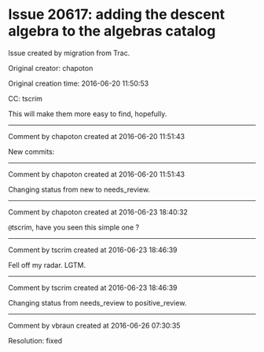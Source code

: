 # Issue 20617: adding the descent algebra to the algebras catalog

Issue created by migration from Trac.

Original creator: chapoton

Original creation time: 2016-06-20 11:50:53

CC:  tscrim

This will make them more easy to find, hopefully.


---

Comment by chapoton created at 2016-06-20 11:51:43

New commits:


---

Comment by chapoton created at 2016-06-20 11:51:43

Changing status from new to needs_review.


---

Comment by chapoton created at 2016-06-23 18:40:32

`@`tscrim, have you seen this simple one ?


---

Comment by tscrim created at 2016-06-23 18:46:39

Fell off my radar. LGTM.


---

Comment by tscrim created at 2016-06-23 18:46:39

Changing status from needs_review to positive_review.


---

Comment by vbraun created at 2016-06-26 07:30:35

Resolution: fixed
